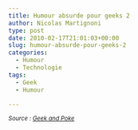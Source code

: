 ```yaml
---
title: Humour absurde pour geeks 2
author: Nicolas Martignoni
type: post
date: 2010-02-17T21:01:03+00:00
slug: humour-absurde-pour-geeks-2
categories:
  - Humour
  - Technologie
tags:
  - Geek
  - Humour

---
```


_<small>Source : <a href="http://geekandpoke.typepad.com/">Geek and Poke</a></small>_

<!--more-->
